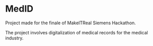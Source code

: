 # MedID
Project made for the finale of MakeITReal Siemens Hackathon.

The project involves digitalization of medical records for the medical industry.

